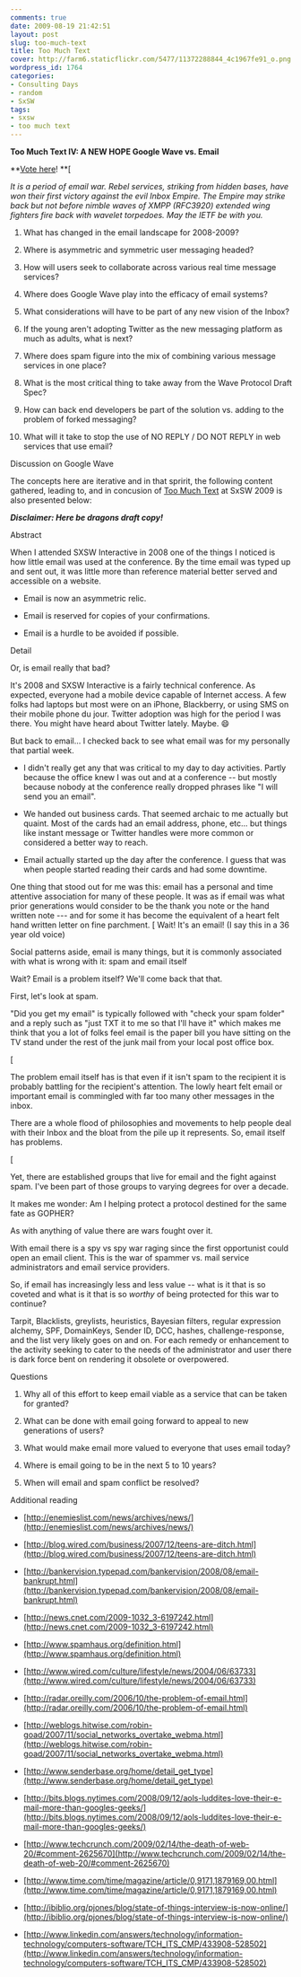 ```yaml
---
comments: true
date: 2009-08-19 21:42:51
layout: post
slug: too-much-text
title: Too Much Text
cover: http://farm6.staticflickr.com/5477/11372288844_4c1967fe91_o.png
wordpress_id: 1764
categories:
- Consulting Days
- random
- SxSW
tags:
- sxsw
- too much text
---
```


**Too Much Text IV: A NEW HOPE Google Wave vs. Email**

**[Vote here](http://panelpicker.sxsw.com/ideas/view/2269)! **[

_It is a period of email war. Rebel services, striking from hidden bases, have won their first victory against the evil Inbox Empire. The Empire may strike back but not before nimble waves of XMPP (RFC3920) extended wing fighters fire back with wavelet torpedoes. May the IETF be with you._



	
  1. What has changed in the email landscape for 2008-2009?

	
  2. Where is asymmetric and symmetric user messaging headed?

	
  3. How will users seek to collaborate across various real time message services?

	
  4. Where does Google Wave play into the efficacy of email systems?

	
  5. What considerations will have to be part of any new vision of the Inbox?

	
  6. If the young aren't adopting Twitter as the new messaging platform as much as adults, what is next?

	
  7. Where does spam figure into the mix of combining various message services in one place?

	
  8. What is the most critical thing to take away from the Wave Protocol Draft Spec?

	
  9. How can back end developers be part of the solution vs. adding to the problem of forked messaging?

	
  10. What will it take to stop the use of NO REPLY / DO NOT REPLY in web services that use email?




Discussion on Google Wave





The concepts here are iterative and in that spririt, the following content gathered, leading to, and in concusion of [Too Much Text](http://fudge.org/too-much-text-2009/) at SxSW 2009 is also presented below:

**_Disclaimer:  Here be dragons draft copy!_**

Abstract

When I attended SXSW Interactive in 2008 one of the things I noticed is how little email was used at the conference.  By the time email was typed up and sent out, it was little more than reference material better served and accessible on a website.



	
  * Email is now an asymmetric relic.

	
  * Email is reserved for copies of your confirmations.

	
  * Email is a hurdle to be avoided if possible.


Detail

Or, is email really that bad?

It's 2008 and SXSW Interactive is a fairly technical conference.  As expected, everyone had a mobile device capable of Internet access.  A few folks had laptops but most were on an iPhone, Blackberry, or using SMS on their mobile phone du jour.  Twitter adoption was high for the period I was there.  You might have heard about Twitter lately.  Maybe. :smile:

But back to email... I checked back to see what email was for my personally that partial week.



	
  * I didn't really get any that was critical to my day to day activities.  Partly because the office knew I was out and at a conference -- but mostly because nobody at the conference really dropped phrases like "I will send you an email".

	
  * We handed out business cards.  That seemed archaic to me actually but quaint.  Most of the cards had an email address, phone, etc... but things like instant message or Twitter handles were more common or considered a better way to reach.

	
  * Email actually started up the day after the conference.  I guess that was when people started reading their cards and had some downtime.


One thing that stood out for me was this:  email has a personal and time attentive association for many of these people.  It was as if email was what prior generations would consider to be the thank you note or the hand written note --- and for some it has become the equivalent of a heart felt hand written letter on fine parchment.
[
Wait!  It's an email! (I say this in a 36 year old voice)

Social patterns aside, email is many things, but it is commonly associated with what is wrong with it: spam and email itself

Wait?  Email is a problem itself?  We'll come back that that.

First, let's look at spam.

"Did you get my email" is typically followed with "check your spam folder" and a reply such as "just TXT it to me so that I'll have it" which makes me think that you a lot of folks feel email is the paper bill you have sitting on the TV stand under the rest of the junk mail from your local post office box.

[

The problem email itself has is that even if it isn't spam to the recipient it is probably battling for the recipient's attention.  The lowly heart felt email or important email is commingled with far too many other messages in the inbox.

There are a whole flood of philosophies and movements to help people deal with their Inbox and the bloat from the pile up it represents.  So, email itself has problems.

[

Yet, there are established groups that live for email and the fight against spam.  I've been part of those groups to varying degrees for over a decade.

It makes me wonder: Am I helping protect a protocol destined for the same fate as GOPHER?

As with anything of value there are wars fought over it.

With email there is a spy vs spy war raging since the first opportunist could open an email client. This is the war of spammer vs. mail service administrators and email service providers.

So, if email has increasingly less and less value -- what is it that is so coveted and what is it that is so _worthy_ of being protected for this war to continue?

Tarpit, Blacklists, greylists, heuristics, Bayesian filters, regular expression alchemy, SPF, DomainKeys, Sender ID, DCC, hashes, challenge-response, and the list very likely goes on and on.  For each remedy or enhancement to the activity seeking to cater to the needs of the administrator and user there is dark force bent on rendering it obsolete or overpowered.

Questions



	
  1. Why all of this effort to keep email viable as a service that can be taken for granted?

	
  2. What can be done with email going forward to appeal to new generations of users?

	
  3. What would make email more valued to everyone that uses email today?

	
  4. Where is email going to be in the next 5 to 10 years?

	
  5. When will email and spam conflict be resolved?


Additional reading



	
  * [http://enemieslist.com/news/archives/news/](http://enemieslist.com/news/archives/news/)

	
  * [http://blog.wired.com/business/2007/12/teens-are-ditch.html](http://blog.wired.com/business/2007/12/teens-are-ditch.html)

	
  * [http://bankervision.typepad.com/bankervision/2008/08/email-bankrupt.html](http://bankervision.typepad.com/bankervision/2008/08/email-bankrupt.html)

	
  * [http://news.cnet.com/2009-1032_3-6197242.html](http://news.cnet.com/2009-1032_3-6197242.html)

	
  * [http://www.spamhaus.org/definition.html](http://www.spamhaus.org/definition.html)

	
  * [http://www.wired.com/culture/lifestyle/news/2004/06/63733](http://www.wired.com/culture/lifestyle/news/2004/06/63733)

	
  * [http://radar.oreilly.com/2006/10/the-problem-of-email.html](http://radar.oreilly.com/2006/10/the-problem-of-email.html)

	
  * [http://weblogs.hitwise.com/robin-goad/2007/11/social_networks_overtake_webma.html](http://weblogs.hitwise.com/robin-goad/2007/11/social_networks_overtake_webma.html)

	
  * [http://www.senderbase.org/home/detail_get_type](http://www.senderbase.org/home/detail_get_type)

	
  * [http://bits.blogs.nytimes.com/2008/09/12/aols-luddites-love-their-e-mail-more-than-googles-geeks/](http://bits.blogs.nytimes.com/2008/09/12/aols-luddites-love-their-e-mail-more-than-googles-geeks/)

	
  * [http://www.techcrunch.com/2009/02/14/the-death-of-web-20/#comment-2625670](http://www.techcrunch.com/2009/02/14/the-death-of-web-20/#comment-2625670)

	
  * [http://www.time.com/time/magazine/article/0,9171,1879169,00.html](http://www.time.com/time/magazine/article/0,9171,1879169,00.html)

	
  * [http://ibiblio.org/pjones/blog/state-of-things-interview-is-now-online/](http://ibiblio.org/pjones/blog/state-of-things-interview-is-now-online/)

	
  * [http://www.linkedin.com/answers/technology/information-technology/computers-software/TCH_ITS_CMP/433908-528502](http://www.linkedin.com/answers/technology/information-technology/computers-software/TCH_ITS_CMP/433908-528502)


